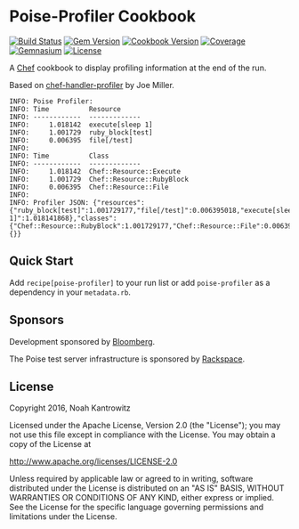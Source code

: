 # Poise-Profiler Cookbook

[![Build Status](https://img.shields.io/travis/poise/poise-profiler.svg)](https://travis-ci.org/poise/poise-profiler)
[![Gem Version](https://img.shields.io/gem/v/poise-profiler.svg)](https://rubygems.org/gems/poise-profiler)
[![Cookbook Version](https://img.shields.io/cookbook/v/poise-profiler.svg)](https://supermarket.chef.io/cookbooks/poise-profiler)
[![Coverage](https://img.shields.io/codecov/c/github/poise/poise-profiler.svg)](https://codecov.io/github/poise/poise-profiler)
[![Gemnasium](https://img.shields.io/gemnasium/poise/poise-profiler.svg)](https://gemnasium.com/poise/poise-profiler)
[![License](https://img.shields.io/badge/license-Apache_2-blue.svg)](https://www.apache.org/licenses/LICENSE-2.0)

A [Chef](https://www.chef.io/) cookbook to display profiling information at the
end of the run.

Based on [chef-handler-profiler](https://github.com/joemiller/chef-handler-profiler)
by Joe Miller.

```
INFO: Poise Profiler:
INFO: Time          Resource
INFO: ------------  -------------
INFO:     1.018142  execute[sleep 1]
INFO:     1.001729  ruby_block[test]
INFO:     0.006395  file[/test]
INFO:
INFO: Time          Class
INFO: ------------  -------------
INFO:     1.018142  Chef::Resource::Execute
INFO:     1.001729  Chef::Resource::RubyBlock
INFO:     0.006395  Chef::Resource::File
INFO:
INFO: Profiler JSON: {"resources":{"ruby_block[test]":1.001729177,"file[/test]":0.006395018,"execute[sleep 1]":1.018141868},"classes":{"Chef::Resource::RubyBlock":1.001729177,"Chef::Resource::File":0.006395018,"Chef::Resource::Execute":1.018141868},"test_resources":{}}
```

## Quick Start

Add `recipe[poise-profiler]` to your run list or add `poise-profiler` as a
dependency in your `metadata.rb`.

## Sponsors

Development sponsored by [Bloomberg](http://www.bloomberg.com/company/technology/).

The Poise test server infrastructure is sponsored by [Rackspace](https://rackspace.com/).

## License

Copyright 2016, Noah Kantrowitz

Licensed under the Apache License, Version 2.0 (the "License");
you may not use this file except in compliance with the License.
You may obtain a copy of the License at

http://www.apache.org/licenses/LICENSE-2.0

Unless required by applicable law or agreed to in writing, software
distributed under the License is distributed on an "AS IS" BASIS,
WITHOUT WARRANTIES OR CONDITIONS OF ANY KIND, either express or implied.
See the License for the specific language governing permissions and
limitations under the License.
